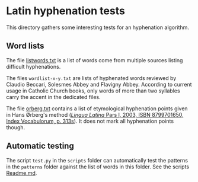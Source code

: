 # Latin hyphenation tests

This directory gathers some interesting tests for an hyphenation algorithm.

## Word lists

The file [listwords.txt](listwords.txt) is a list of words come from multiple sources listing difficult hyphenations.

The files `wordlist-x-y.txt` are lists of hyphenated words reviewed by Claudio Beccari, Solesmes Abbey and Flavigny Abbey. According to current usage in Catholic Church books, only words of more than two syllables carry the accent in the dedicated files.

The file [orberg.txt](orberg.txt) contains a list of etymological hyphenation points given in Hans Ørberg's method ([*Lingua Latina* Pars I, 2003, ISBN 8799701650, Index Vocabulorum, p. 313s](https://books.google.fr/books?id=YyVfH9p9cCIC&printsec=frontcover&hl=fr&source=gbs_ge_summary_r&cad=0#v=onepage&q&f=false)). It does not mark all hyphenation points though.

## Automatic testing

The script `test.py` in the `scripts` folder can automatically test the patterns in the `patterns` folder against the list of words in this folder. See the scripts [Readme.md](../scripts/README.md).
